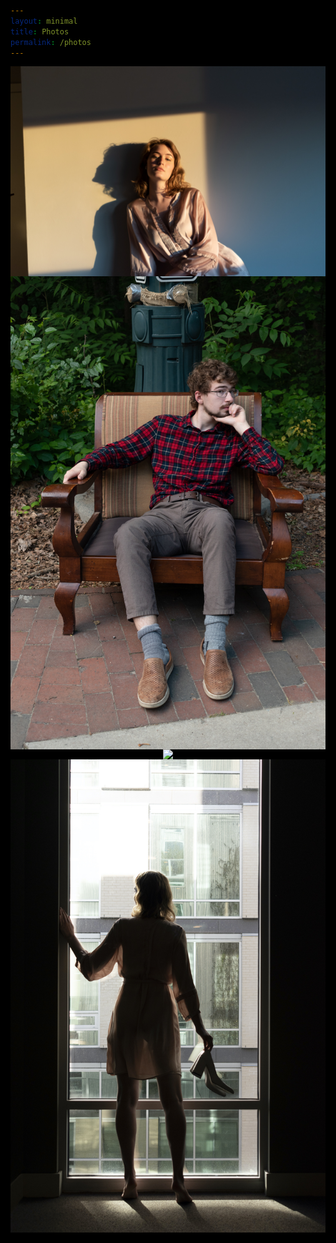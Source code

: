 ```yaml
---
layout: minimal
title: Photos
permalink: /photos
---
```


<head><style>
  html { background: black; }
  #title > a { color: white; }
  #title > a:hover { color: #ddd }
  .current_page { color: #ccc; }
  .current_page:hover { color: #a6a6a6; }
  footer, footer a { color: #717171; }
  #image_container {max-width: 1000px; display: flex; flex-direction: column; align-items: center}
</style></head>

<div id="image_container">
  <img class="image" src="/assets/photos/e2.jpeg" />
  <img class="image" src="/assets/photos/t1.jpeg" />
  <img class="image" src="/assets/photos/h1.jpeg" />
  <img class="image" src="/assets/photos/e1.jpeg" />
</div>